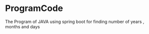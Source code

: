 # ProgramCode
 The Program of JAVA using spring boot for finding number of years , months and days 
 
